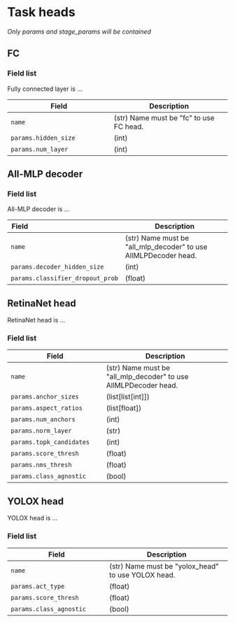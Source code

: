 # Task heads

*Only params and stage_params will be contained*

## FC

### Field list

Fully connected layer is ...

| Field <img width=200/> | Description |
|---|---|
| `name` | (str) Name must be "fc" to use FC head. |
| `params.hidden_size` | (int) |
| `params.num_layer` | (int) |

## All-MLP decoder

### Field list

All-MLP decoder is ...

| Field <img width=200/> | Description |
|---|---|
| `name` | (str) Name must be "all_mlp_decoder" to use AllMLPDecoder head. |
| `params.decoder_hidden_size` | (int) |
| `params.classifier_dropout_prob` | (float) |

## RetinaNet head

RetinaNet head is ...

### Field list

| Field <img width=200/> | Description |
|---|---|
| `name` | (str) Name must be "all_mlp_decoder" to use AllMLPDecoder head. |
| `params.anchor_sizes` | (list[list[int]]) |
| `params.aspect_ratios` | (list[float]) |
| `params.num_anchors` | (int) |
| `params.norm_layer` | (str) |
| `params.topk_candidates` | (int) |
| `params.score_thresh` | (float) |
| `params.nms_thresh` | (float) |
| `params.class_agnostic` | (bool) |

## YOLOX head

YOLOX head is ...

### Field list

| Field <img width=200/> | Description |
|---|---|
| `name` | (str) Name must be "yolox_head" to use YOLOX head. |
| `params.act_type` | (float) |
| `params.score_thresh` | (float) |
| `params.class_agnostic` | (bool) |